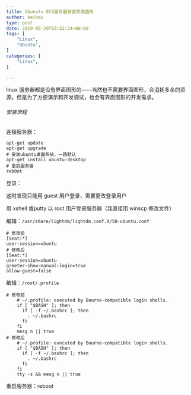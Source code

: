 ```yaml
---
title: Ubunutu ECS服务器安装界面图形
author: beihai
type: post
date: 2019-05-29T03:52:24+00:00
tags: [
    "Linux",
    "Ubuntu",
]
categories: [
    "Linux",
]

---
```

linux 服务器都是没有界面图形的——当然也不需要界面图形，会消耗多余的资源。但是为了方便演示和开发调试，也会有界面图形的开发需求。

###### 安装流程

连接服务器：

<pre class="pure-highlightjs"><code class="null">apt-get update
apt-get upgrade
# 安装ubuntu桌面系统，一路默认
apt-get install ubuntu-desktop
# 重启服务器
reb0ot</code></pre>

登录：
  
这时发现只能用 guest 用户登录，需要更改登录用户
  
用 xshell 或putty 以 root 用户登录服务器（我直接用 winscp 修改文件）
  
编辑：<code class="null">/usr/share/lightdm/lightdm.conf.d/50-ubuntu.conf</code>

<pre class="pure-highlightjs"><code class="null"># 修改前
[Seat:*]
user-session=ubuntu
# 修改后
[Seat:*]
user-session=ubuntu
greeter-show-manual-login=true
allow-guest=false</code></pre>

编辑：<code class="null">/root/.profile</code>

<pre class="pure-highlightjs"><code class="null"># 修改前
	# ~/.profile: executed by Bourne-compatible login shells.
	if [ "$BASH" ]; then
	  if [ -f ~/.bashrc ]; then
	    . ~/.bashrc
	  fi
	fi
	mesg n || true
# 修改后
	# ~/.profile: executed by Bourne-compatible login shells.
	if [ "$BASH" ]; then
	  if [ -f ~/.bashrc ]; then
	    . ~/.bashrc
	  fi
	fi
	tty -s && mesg n || true</code></pre>

重启服务器：reboot
  
&nbsp;
  
&nbsp;